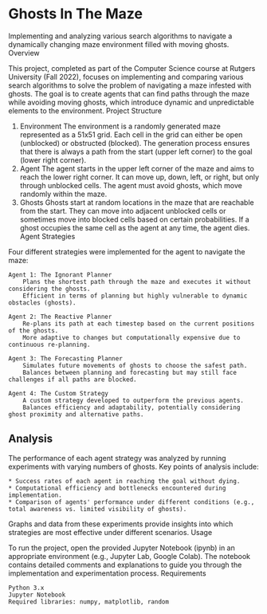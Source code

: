 # Ghosts In The Maze
Implementing and analyzing various search algorithms to navigate a dynamically changing maze environment filled with moving ghosts.
Overview

This project, completed as part of the Computer Science course at Rutgers University (Fall 2022), focuses on implementing and comparing various search algorithms to solve the problem of navigating a maze infested with ghosts. The goal is to create agents that can find paths through the maze while avoiding moving ghosts, which introduce dynamic and unpredictable elements to the environment.
Project Structure
1. Environment
The environment is a randomly generated maze represented as a 51x51 grid. Each cell in the grid can either be open (unblocked) or obstructed (blocked). The generation process ensures that there is always a path from the start (upper left corner) to the goal (lower right corner).
2. Agent
The agent starts in the upper left corner of the maze and aims to reach the lower right corner. It can move up, down, left, or right, but only through unblocked cells. The agent must avoid ghosts, which move randomly within the maze.
3. Ghosts
Ghosts start at random locations in the maze that are reachable from the start. They can move into adjacent unblocked cells or sometimes move into blocked cells based on certain probabilities. If a ghost occupies the same cell as the agent at any time, the agent dies.
    Agent Strategies

Four different strategies were implemented for the agent to navigate the maze:

    Agent 1: The Ignorant Planner
        Plans the shortest path through the maze and executes it without considering the ghosts.
        Efficient in terms of planning but highly vulnerable to dynamic obstacles (ghosts).

    Agent 2: The Reactive Planner
        Re-plans its path at each timestep based on the current positions of the ghosts.
        More adaptive to changes but computationally expensive due to continuous re-planning.

    Agent 3: The Forecasting Planner
        Simulates future movements of ghosts to choose the safest path.
        Balances between planning and forecasting but may still face challenges if all paths are blocked.

    Agent 4: The Custom Strategy
        A custom strategy developed to outperform the previous agents.
        Balances efficiency and adaptability, potentially considering ghost proximity and alternative paths.

## Analysis

The performance of each agent strategy was analyzed by running experiments with varying numbers of ghosts. Key points of analysis include:

    * Success rates of each agent in reaching the goal without dying.
    * Computational efficiency and bottlenecks encountered during implementation.
    * Comparison of agents' performance under different conditions (e.g., total awareness vs. limited visibility of ghosts).

Graphs and data from these experiments provide insights into which strategies are most effective under different scenarios.
Usage

To run the project, open the provided Jupyter Notebook (ipynb) in an appropriate environment (e.g., Jupyter Lab, Google Colab). The notebook contains detailed comments and explanations to guide you through the implementation and experimentation process.
Requirements

    Python 3.x
    Jupyter Notebook
    Required libraries: numpy, matplotlib, random
